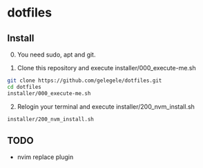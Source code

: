 # dotfiles

## Install

0. You need sudo, apt and git.

1. Clone this repository and execute installer/000_execute-me.sh
```.sh
git clone https://github.com/gelegele/dotfiles.git
cd dotfiles
installer/000_execute-me.sh
```
2. Relogin your terminal and execute installer/200_nvm_install.sh

```.sh
installer/200_nvm_install.sh
```

## TODO
- nvim replace plugin
